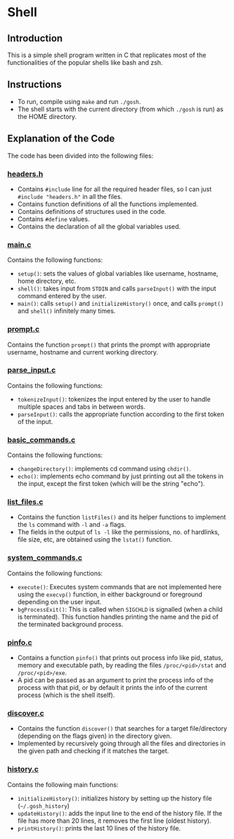 # Shell

## Introduction
This is a simple shell program written in C that replicates most of the functionalities of the popular shells like bash and zsh.

## Instructions
* To run, compile using `make` and run `./gosh`.
* The shell starts with the current directory (from which `./gosh` is run) as the HOME directory.

## Explanation of the Code

The code has been divided into the following files:

### [headers.h](headers.h)
* Contains `#include` line for all the required header files, so I can just `#include "headers.h"` in all the files.
* Contains function definitions of all the functions implemented.
* Contains definitions of structures used in the code.
* Contains `#define` values.
* Contains the declaration of all the global variables used.

### [main.c](main.c)
Contains the following functions:
* `setup()`: sets the values of global variables like username, hostname, home directory, etc.
* `shell()`: takes input from `STDIN` and calls `parseInput()` with the input command entered by the user.
* `main()`: calls `setup()` and `initializeHistory()` once, and calls `prompt()` and `shell()` infinitely many times.

### [prompt.c](prompt.c)
Contains the function `prompt()` that prints the prompt with appropriate username, hostname and current working directory.

### [parse_input.c](parse_input.c)
Contains the following functions:
* `tokenizeInput()`: tokenizes the input entered by the user to handle multiple spaces and tabs in between words.
* `parseInput()`: calls the appropriate function according to the first token of the input.

### [basic_commands.c](basic_commands.c)
Contains the following functions:
* `changeDirectory()`: implements cd command using `chdir()`.
* `echo()`: implements echo command by just printing out all the tokens in the input, except the first token (which will be the string "echo").

### [list_files.c](list_files.c)
* Contains the function `listFiles()` and its helper functions to implement the `ls` command with `-l` and `-a` flags.
* The fields in the output of `ls -l` like the permissions, no. of hardlinks, file size, etc, are obtained using the `lstat()` function.

### [system_commands.c](system_commands.c)
Contains the following functions:
* `execute()`: Executes system commands that are not implemented here using the `execvp()` function, in either background or foreground depending on the user input.
* `bgProcessExit()`: This is called when `SIGCHLD` is signalled (when a child is terminated). This function handles printing the name and the pid of the terminated background process.

### [pinfo.c](pinfo.c)
* Contains a function `pinfo()` that prints out process info like pid, status, memory and executable path, by reading the files `/proc/<pid>/stat` and `/proc/<pid>/exe`.
* A pid can be passed as an argument to print the process info of the process with that pid, or by default it prints the info of the current process (which is the shell itself).

### [discover.c](discover.c)
* Contains the function `discover()` that searches for a target file/directory (depending on the flags given) in the directory given. 
* Implemented by recursively going through all the files and directories in the given path and checking if it matches the target.

### [history.c](history.c)
Contains the following main functions:
* `initializeHistory()`: initializes history by setting up the history file (`~/.gosh_history`) 
* `updateHistory()`: adds the input line to the end of the history file. If the file has more than 20 lines, it removes the first line (oldest history).
* `printHistory()`: prints the last 10 lines of the history file.
